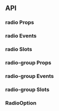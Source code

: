 ## API

### radio Props

<field-table :data="radioProps"/>

### radio Events

<field-table :data="radioEvents" type="emits" />

### radio Slots

<field-table :data="radioSlots"  type="slots"/>

### radio-group Props

<field-table :data="radioGroupProps" />

### radio-group Events

<field-table :data="radioGroupEvents" type="emits" />

### radio-group Slots

<field-table :data="radioGroupSlots"  type="slots"/>

### RadioOption

<field-table :data="radioOptionProps"/>

<script setup>
import { ref } from 'vue';

const radioProps = ref([
  {
    name: 'model-value (v-model)',
    desc: '绑定值',
    type: 'string | number | boolean',
    value: '-',
  },
  {
    name: 'default-checked',
    desc: '默认是否选中（非受控状态）',
    type: 'boolean',
    value: '`false`',
  },
  {
    name: 'value',
    desc: '选项的 value',
    type: 'string | number | boolean',
    value: '`true`',
  },
  {
    name: 'type',
    desc: '单选的类型',
    type: "'radio' | 'button'",
    value: "'radio'",
  },
  {
    name: 'disabled',
    desc: '是否禁用',
    type: 'boolean',
    value: '`false`',
  },
]);

const radioEvents = ref([
  {
    name: 'change',
    desc: '值改变时触发',
    type: '(value: string | number | boolean, ev: Event) => void',
  },
]);

const radioSlots = ref([
  {
    name: 'radio',
    desc: '自定义单选框 (checked: boolean, disabled: boolean))',
  },
]);

const radioGroupProps = ref([
  {
    name: 'model-value (v-model)',
    desc: '绑定值',
    type: 'string | number | boolean',
    value: '-',
  },
  {
    name: 'default-value',
    desc: '默认值（非受控状态）',
    type: 'string | number | boolean',
    value: "''",
  },
  {
    name: 'type',
    desc: '单选框组的类型',
    type: "'radio' | 'button'",
    value: "'radio'",
  },
  {
    name: 'size',
    desc: '单选框组的尺寸',
    type: "'mini' | 'small' | 'medium' | 'large'",
    value: '-',
  },
  {
    name: 'options',
    desc: '选项',
    type: 'Array<string | number | RadioOption>',
    value: '-',
  },
  {
    name: 'direction',
    desc: '单选框组的方向',
    type: "'horizontal' | 'vertical'",
    value: "'horizontal'",
  },
  {
    name: 'disabled',
    desc: '是否禁用',
    type: 'boolean',
    value: '`false`',
  },
]);

const radioGroupEvents = ref([
  {
    name: 'change',
    desc: '值改变时触发',
    type: '(value: string | number | boolean) => void',
  },
]);

const radioGroupSlots = ref([
  {
    name: 'radio',
    desc: '自定义单选框 (checked: boolean, disabled: boolean)',
  },
  {
    name: 'label',
    desc: 'radio 文案内容 (data: RadioOption)',
  },
]);

const radioOptionProps = ref([
  {
    name: 'label',
    desc: '文案',
    type: 'RenderContent',
    value: '-',
  },
  {
    name: 'value',
    desc: '选项的 value',
    type: 'string | number',
    value: '-',
  },
  {
    name: 'disabled',
    desc: '是否禁用',
    type: 'boolean',
    value: 'false',
  },
]);
</script>

